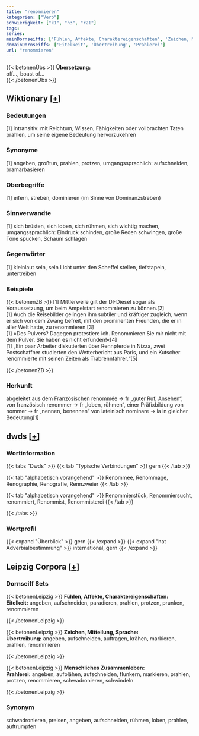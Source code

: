 ```yaml
---
title: "renommieren"
kategorien: ["Verb"]
schwierigkeit: ["k1", "h3", "r21"]
tags:
series:
mainDornseiffs: ['Fühlen, Affekte, Charaktereigenschaften', 'Zeichen, Mitteilung, Sprache', 'Menschliches Zusammenleben']
domainDornseiffs: ['Eitelkeit', 'Übertreibung', 'Prahlerei']
url: "renommieren"
---
```


{{< betonenÜbs >}}
**Übersetzung:**  
off..., boast of...  
{{< /betonenÜbs >}}

## Wiktionary [[+](https://de.wiktionary.org/wiki/renommieren)]

### Bedeutungen
[1] intransitiv: mit Reichtum, Wissen, Fähigkeiten  oder vollbrachten Taten prahlen, um seine eigene Bedeutung hervorzukehren  

### Synonyme
[1] angeben, großtun, prahlen, protzen, umgangssprachlich: aufschneiden, bramarbasieren  

### Oberbegriffe
[1] eifern, streben, dominieren (im Sinne von Dominanzstreben)  

### Sinnverwandte
[1] sich brüsten,  sich loben, sich rühmen, sich wichtig machen, umgangssprachlich: Eindruck schinden, große Reden schwingen, große Töne spucken, Schaum schlagen  

### Gegenwörter
[1] kleinlaut sein, sein Licht unter den Scheffel stellen, tiefstapeln, untertreiben  

### Beispiele
{{< betonenZB >}}
[1] Mittlerweile gilt der DI-Diesel sogar als Voraussetzung, um beim Ampelstart renommieren zu können.[2]  
[1] Auch die Reisebilder gelingen ihm subtiler und kräftiger zugleich, wenn er sich von dem Zwang befreit, mit den prominenten Freunden, die er in aller Welt hatte, zu renommieren.[3]  
[1] »Des Pulvers? Dagegen protestiere ich. Renommieren Sie mir nicht mit dem Pulver. Sie haben es nicht erfunden!«[4]  
[1] „Ein paar Arbeiter diskutierten über Rennpferde in Nizza, zwei Postschaffner studierten den Wetterbericht aus Paris, und ein Kutscher renommierte mit seinen Zeiten als Trabrennfahrer.“[5]  

{{< /betonenZB >}}
### Herkunft
abgeleitet aus dem Französischen renommée → fr „guter Ruf, Ansehen“, von französisch renommer → fr „loben, rühmen“, einer Präfixbildung von nommer → fr „nennen, benennen“ von lateinisch nominare → la in gleicher Bedeutung[1]  



## dwds [[+](https://www.dwds.de/wb/renommieren)]

### Wortinformation
{{< tabs "Dwds" >}}
{{< tab "Typische Verbindungen" >}}
gern
{{< /tab >}}

{{< tab "alphabetisch vorangehend" >}}
Renommee, Renommage, Renographie, Renografie, Rennzweier
{{< /tab >}}

{{< tab "alphabetisch vorangehend" >}}
Renommierstück, Renommiersucht, renommiert, Renommist, Renommisterei
{{< /tab >}}

{{< /tabs >}}

### Wortprofil
{{< expand "Überblick" >}} gern {{< /expand >}}
{{< expand "hat Adverbialbestimmung" >}} international, gern {{< /expand >}}

## Leipzig Corpora [[+](https://corpora.uni-leipzig.de/en/res?word=renommieren&corpusId=deu_newscrawl-public_2018)]

### Dornseiff Sets
{{< betonenLeipzig >}}
**Fühlen, Affekte, Charaktereigenschaften:**  
**Eitelkeit:** angeben, aufschneiden, paradieren, prahlen, protzen, prunken, renommieren  

{{< /betonenLeipzig >}}


{{< betonenLeipzig >}}
**Zeichen, Mitteilung, Sprache:**  
**Übertreibung:** angeben, aufschneiden, auftragen, krähen, markieren, prahlen, renommieren  

{{< /betonenLeipzig >}}


{{< betonenLeipzig >}}
**Menschliches Zusammenleben:**  
**Prahlerei:** angeben, aufblähen, aufschneiden, flunkern, markieren, prahlen, protzen, renommieren, schwadronieren, schwindeln  

{{< /betonenLeipzig >}}

### Synonym
schwadronieren, preisen, angeben, aufschneiden, rühmen, loben, prahlen, auftrumpfen

